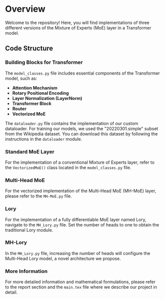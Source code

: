 # Overview

Welcome to the repository! Here, you will find implementations of three different versions of the Mixture of Experts (MoE) layer in a Transformer model.

## Code Structure

### Building Blocks for Transformer

The `model_classes.py` file includes essential components of the Transformer model, such as:

- **Attention Mechanism**
- **Rotary Positional Encoding**
- **Layer Normalization (LayerNorm)**
- **Transformer Block**
- **Router**
- **Vectorized MoE**

The `dataloader.py` file contains the implementation of our custom dataloader. For training our models, we used the "20220301.simple" subset from the Wikipedia dataset. You can download this dataset by following the instructions in the `dataloader` module.


### Standard MoE Layer

For the implementation of a conventional Mixture of Experts layer, refer to the `VectorizedMoE()` class located in the `model_classes.py` file.

### Multi-Head MoE

For the vectorized implementation of the Multi-Head MoE (MH-MoE) layer, please refer to the `MH-MoE.py` file.

### Lory

For the implementation of a fully differentiable MoE layer named Lory, navigate to the `MH_Lory.py` file. Set the number of heads to one to obtain the traditional Lory module.

### MH-Lory

In the `MH_Lory.py` file, increasing the number of heads will configure the Multi-Head Lory model, a novel architecture we propose.

### More Information

For more detailed information and mathematical formulations, please refer to the report section and the `main.tex` file where we describe our project in detail.